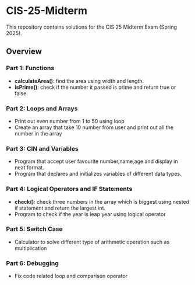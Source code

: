 # CIS-25-Midterm
This repository contains solutions for the CIS 25 Midterm Exam (Spring 2025).

## Overview

### Part 1: Functions
- **calculateArea()**: find the area using width and length.
- **isPrime()**: check if the number it passed is prime and return true or false.

### Part 2: Loops and Arrays
- Print out even number from 1 to 50 using loop
- Create an array that take 10 number from user and print out all the number in the array

### Part 3: CIN and Variables
- Program that accept user favourite number,name,age and display in neat format.
- Program that declares and initializes variables of different data types.

### Part 4: Logical Operators and IF Statements
- **check()**: check three numbers in the array which is biggest using nested if statement and return the largest int.
- Program to check if the year is leap year using logical operator
  
### Part 5: Switch Case
- Calculator to solve different type of arithmetic operation such as multiplication
  
### Part 6: Debugging
- Fix code related loop and comparison operator

